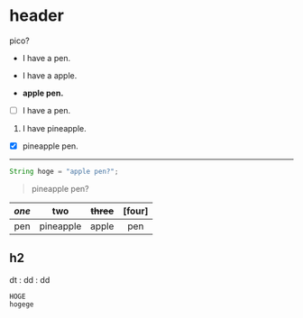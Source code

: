 # header

pico?

* I have a pen.

- I have a apple.

+ **apple pen.**

- [ ] I have a pen.

1. I have pineapple.

- [x] pineapple pen.

_____________________________________

```java
String hoge = "apple pen?";
```

> pineapple pen?

| _one_ | **two** | ~~three~~ | [four] |
|:---:|:---:|:---:|:---:|
| pen | pineapple | apple | pen |


h2
-----------------------------------------------

dt
: dd
: dd

    HOGE
    hogege
